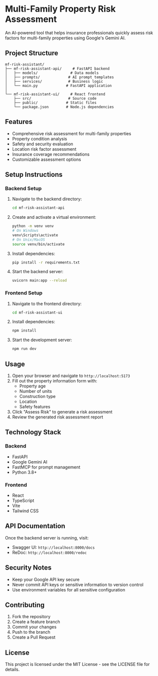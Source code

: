 # Multi-Family Property Risk Assessment

An AI-powered tool that helps insurance professionals quickly assess risk factors for multi-family properties using Google's Gemini AI.

## Project Structure

```
mf-risk-assistant/
├── mf-risk-assistant-api/     # FastAPI backend
│   ├── models/               # Data models
│   ├── prompts/             # AI prompt templates
│   ├── services/            # Business logic
│   └── main.py             # FastAPI application
│
└── mf-risk-assistant-ui/     # React frontend
    ├── src/                 # Source code
    ├── public/             # Static files
    └── package.json        # Node.js dependencies
```

## Features

- Comprehensive risk assessment for multi-family properties
- Property condition analysis
- Safety and security evaluation
- Location risk factor assessment
- Insurance coverage recommendations
- Customizable assessment options

## Setup Instructions

### Backend Setup

1. Navigate to the backend directory:

   ```bash
   cd mf-risk-assistant-api
   ```

2. Create and activate a virtual environment:

   ```bash
   python -m venv venv
   # On Windows
   venv\Scripts\activate
   # On Unix/MacOS
   source venv/bin/activate
   ```

3. Install dependencies:

   ```bash
   pip install -r requirements.txt
   ```

4. Start the backend server:
   ```bash
   uvicorn main:app --reload
   ```

### Frontend Setup

1. Navigate to the frontend directory:

   ```bash
   cd mf-risk-assistant-ui
   ```

2. Install dependencies:

   ```bash
   npm install
   ```

3. Start the development server:
   ```bash
   npm run dev
   ```

## Usage

1. Open your browser and navigate to `http://localhost:5173`
2. Fill out the property information form with:
   - Property age
   - Number of units
   - Construction type
   - Location
   - Safety features
3. Click "Assess Risk" to generate a risk assessment
4. Review the generated risk assessment report

## Technology Stack

### Backend

- FastAPI
- Google Gemini AI
- FastMCP for prompt management
- Python 3.8+

### Frontend

- React
- TypeScript
- Vite
- Tailwind CSS

## API Documentation

Once the backend server is running, visit:

- Swagger UI: `http://localhost:8000/docs`
- ReDoc: `http://localhost:8000/redoc`

## Security Notes

- Keep your Google API key secure
- Never commit API keys or sensitive information to version control
- Use environment variables for all sensitive configuration

## Contributing

1. Fork the repository
2. Create a feature branch
3. Commit your changes
4. Push to the branch
5. Create a Pull Request

## License

This project is licensed under the MIT License - see the LICENSE file for details.
